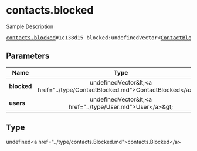 # contacts.blocked

Sample Description

<pre>
<a href="../constructor/contacts.blocked.md">contacts.blocked</a>#1c138d15 blocked:undefinedVector&lt;<a href="../type/ContactBlocked.md">ContactBlocked</a>&gt; users:undefinedVector&lt;<a href="../type/User.md">User</a>&gt; = undefined<a href="../type/contacts.Blocked.md">contacts.Blocked</a>;
</pre>

## Parameters

| Name | Type | Description |
|------|:----:|-------------|
| **blocked** | undefinedVector&amp;lt;&lt;a href=&#34;../type/ContactBlocked.md&#34;&gt;ContactBlocked&lt;/a&gt;&amp;gt; | Param description |
| **users** | undefinedVector&amp;lt;&lt;a href=&#34;../type/User.md&#34;&gt;User&lt;/a&gt;&amp;gt; | Param description |

## Type

undefined&lt;a href=&#34;../type/contacts.Blocked.md&#34;&gt;contacts.Blocked&lt;/a&gt;
